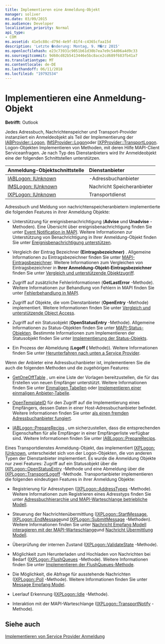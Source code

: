 ```yaml
---
title: Implementieren eine Anmeldung-Objekt
manager: soliver
ms.date: 03/09/2015
ms.audience: Developer
localization_priority: Normal
api_type:
- COM
ms.assetid: 41e5c88c-d79d-4e9f-81f4-c4365cfaa15d
description: 'Letzte �nderung: Montag, 9. M�rz 2015'
ms.openlocfilehash: e23c73931c9051b61d30b7ea7e9c54d06a4d9c33
ms.sourcegitcommit: 9d60cd82b5413446e5bc8ace2cd689f683fb41a7
ms.translationtype: MT
ms.contentlocale: de-DE
ms.lasthandoff: 06/11/2018
ms.locfileid: "19792534"
---
```

# <a name="implementing-a-logon-object"></a>Implementieren eine Anmeldung-Objekt

  
  
**Betrifft**: Outlook 
  
Jedes Adressbuch, Nachrichtenspeicher und Transport-Provider instanziiert ein Anmeldeobjekt als Teil der Implementierung der [IABProvider::Logon](iabprovider-logon.md), [IMSProvider::Logon](imsprovider-logon.md)oder [IXPProvider::TransportLogon](ixpprovider-transportlogon.md). Logon-Objekten Implementieren von Methoden, mit deren Hilfe MAPI-Client Serviceanfragen. Je nach Typ des Dienstanbieters wird Ihr Anmeldeobjekt eine der folgenden Schnittstellen unterstützen. 
  
|**Anmeldung-Objektschnittstelle**|**Dienstanbieter**|
|:-----|:-----|
|[IABLogon: IUnknown](iablogoniunknown.md) <br/> |-Adressbuchanbieter  <br/> |
|[IMSLogon: IUnknown](imslogoniunknown.md) <br/> |Nachricht Speicheranbieter  <br/> |
|[IXPLogon: IUnknown](ixplogoniunknown.md) <br/> |Transportdienst  <br/> |
   
Adressbuch und Meldung von nachrichtenspeicheranbietern implementierte die folgenden Features in ihrer Anmeldung Objekte:
  
- Unterstützung für ereignisbenachrichtigung (**Advise** und **Unadvise** -Methoden). Eine Übersicht über ereignisbenachrichtigung finden Sie unter [Event Notification in MAPI](event-notification-in-mapi.md). Weitere Informationen zur Unterstützung von Benachrichtigung in Ihrer Anmeldung-Objekt finden Sie unter [Ereignisbenachrichtigung unterstützen](supporting-event-notification.md). 
    
- Vergleich der Eintrag Bezeichner **(Eintragsbezeichner)** . Allgemeine Informationen zu Eintragsbezeichner finden Sie unter [MAPI-Eintragsbezeichner](mapi-entry-identifiers.md). Weitere Informationen zum Vergleichen von Eintragsbezeichner in **Ihrer Anmeldung-Objekt-Eintragsbezeichner** finden Sie unter [Vergleich und unterstützende Objektzugriff](supporting-object-access-and-comparison.md).
    
- Zugriff auf zusätzliche Fehlerinformationen (**GetLastError** -Methode). Weitere Informationen zur Behandlung von Fehlern in MAPI finden Sie unter [Fehlerbehandlung in MAPI](error-handling-in-mapi.md). 
    
- Zugriff auf Objekte, die vom Dienstanbieter (**OpenEntry** -Methode) implementiert. Weitere Informationen finden Sie unter [Vergleich und unterstützende Object Access](supporting-object-access-and-comparison.md).
    
- Zugriff auf ein Statusobjekt (**OpenStatusEntry** -Methode). Allgemeine Informationen zu Status-Objekten finden Sie unter [MAPI-Status-Objekten](mapi-status-objects.md). Bestimmte Informationen zum Implementieren der Statusobjekt finden Sie unter [Implementierung der Status-Objekts](status-object-implementation.md).
    
- Ein Prozess der Abmeldung (**Logoff (** Methode)). Weitere Informationen finden Sie unter [Herunterfahren nach unten a Service Provider](shutting-down-a-service-provider.md).
    
Wenn der Anbieter eine Adressbuchanbieter ist, implementieren Sie die auch die folgenden Methoden und die zugehörigen Features:
  
- [GetOneOffTable](iablogon-getoneofftable.md) , um eine Liste der Vorlagen bereitzustellen, die für das Erstellen von neuen Empfänger unterstützt. Weitere Informationen finden Sie unter [Einmaligen Tabellen](one-off-tables.md) oder [Implementieren einer einmaligen Anbieter-Tabelle](implementing-a-provider-one-off-table.md).
    
- [OpenTemplateID](iablogon-opentemplateid.md) für den Zugriff auf die Implementierung eines Empfängers, dessen Daten in einer Host-Adressbuchanbieter befindet. Weitere Informationen finden Sie unter [als einen fremden Adressbuchanbieter fungiert](acting-as-a-foreign-address-book-provider.md). 
    
- [IABLogon::PrepareRecips](iablogon-preparerecips.md) , um sicherzustellen, dass die entsprechenden Eigenschaften für alle Empfänger in einer Empfängerliste verfügbar sind. Weitere Informationen finden Sie unter [IABLogon::PrepareRecips](iablogon-preparerecips.md). 
    
Eines Transportdienstes Anmeldung-Objekt, das implementiert [IXPLogon: IUnknown](ixplogoniunknown.md), unterscheidet sich von der Logon-Objekten, die von anderen Typen der Dienstanbieter implementiert. Es wurde die Anmeldung Objekte nur zwei Features: Zugriff auf ein Statusobjekt über die [IXPLogon::OpenStatusEntry](ixplogon-openstatusentry.md) -Methode und eine Abmeldung über die [IXPLogon::TransportLogoff](ixplogon-transportlogoff.md) -Methode. Transportanbieter implementieren die folgenden eindeutigen Features in ihrer Anmeldung Objekte: 
  
- Registrierung für Adresstypen ([IXPLogon::AddressTypes](ixplogon-addresstypes.md) -Methode). Weitere Informationen zum Registrieren eines Adresstyps finden Sie unter [Adressbuchhierarchie und MAPI-Warteschlange betriebliche Modell](transport-provider-and-mapi-spooler-operational-model.md).
    
- Steuerung der Nachrichtenübermittlung ([IXPLogon::StartMessage](ixplogon-startmessage.md), [IXPLogon::EndMessage](ixplogon-endmessage.md)und [IXPLogon::SubmitMessage](ixplogon-submitmessage.md) -Methoden). Weitere Informationen finden Sie unter [Nachricht Empfang Modell](message-reception-model.md) [interagieren mit der MAPI-Warteschlange](interacting-with-the-mapi-spooler.md)und [Nachricht Übermittlung Modell](message-submission-model.md).
    
- Überprüfung der internen Zustand ([IXPLogon::ValidateState](ixplogon-validatestate.md) -Methode). 
    
- Möglichkeit zum Herunterladen und Hochladen von Nachrichten bei Bedarf ([IXPLogon::FlushQueues](ixplogon-flushqueues.md) -Methode). Weitere Informationen finden Sie unter [Implementieren der FlushQueues-Methode](implementing-the-flushqueues-method.md).
    
- Die Möglichkeit, die Abfrage für ausstehende Nachrichten ([IXPLogon::Poll](ixplogon-poll.md) -Methode). Weitere Informationen finden Sie unter [Message Empfang Model](message-reception-model.md).
    
- Leerlauf Erkennung ([IXPLogon::Idle](ixplogon-idle.md) -Methode). 
    
- Interaktion mit der MAPI-Warteschlange ([IXPLogon::TransportNotify](ixplogon-transportnotify.md) -Methode). 
    
## <a name="see-also"></a>Siehe auch



[Implementieren von Service Provider Anmeldung](implementing-service-provider-logon.md)

